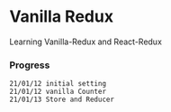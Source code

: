 # Vanilla Redux

Learning Vanilla-Redux and React-Redux

### Progress
```
21/01/12 initial setting
21/01/12 vanilla Counter
21/01/13 Store and Reducer
```